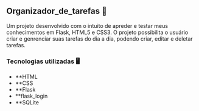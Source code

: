 ## Organizador_de_tarefas 📒

Um projeto desenvolvido com o intuito de apreder e testar meus conhecimentos em Flask, HTML5 e CSS3. O projeto possibilita o usuário criar e genrenciar suas tarefas do dia a dia, podendo criar, editar e deletar tarefas.

### Tecnologias utilizadas 🖥️

- **HTML
- **CSS
- **Flask
- **flask_login
- **SQLite
